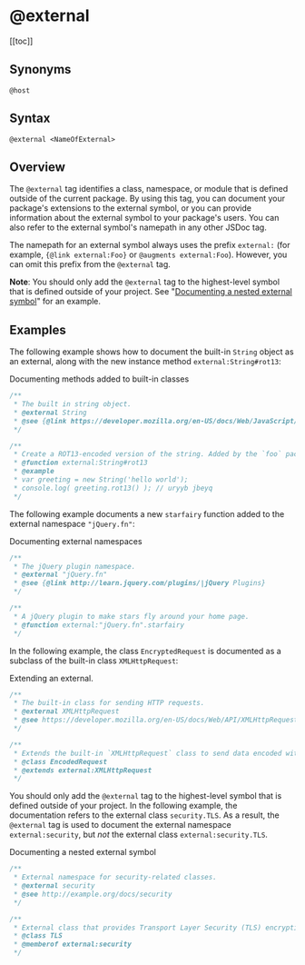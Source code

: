 # @external

[[toc]]

## Synonyms

`@host`

## Syntax

`@external <NameOfExternal>`

## Overview

The `@external` tag identifies a class, namespace, or module that is defined outside of the current package. By using this tag, you can document your package's extensions to the external symbol, or you can provide information about the external symbol to your package's users. You can also refer to the external symbol's namepath in any other JSDoc tag.

The namepath for an external symbol always uses the prefix `external:` (for example, `{@link external:Foo}` or `@augments external:Foo`). However, you can omit this prefix from the `@external` tag.

**Note**: You should only add the `@external` tag to the highest-level symbol that is defined outside of your project. See "[Documenting a nested external symbol](#nested-external-symbol)" for an example.

## Examples

The following example shows how to document the built-in `String` object as an external, along with the new instance method `external:String#rot13`:

Documenting methods added to built-in classes

```js
/**
 * The built in string object.
 * @external String
 * @see {@link https://developer.mozilla.org/en-US/docs/Web/JavaScript/Reference/Global_Objects/String|String}
 */

/**
 * Create a ROT13-encoded version of the string. Added by the `foo` package.
 * @function external:String#rot13
 * @example
 * var greeting = new String('hello world');
 * console.log( greeting.rot13() ); // uryyb jbeyq
 */
```

The following example documents a new `starfairy` function added to the external namespace `"jQuery.fn"`:

Documenting external namespaces

```js
/**
 * The jQuery plugin namespace.
 * @external "jQuery.fn"
 * @see {@link http://learn.jquery.com/plugins/|jQuery Plugins}
 */

/**
 * A jQuery plugin to make stars fly around your home page.
 * @function external:"jQuery.fn".starfairy
 */
```

In the following example, the class `EncryptedRequest` is documented as a subclass of the built-in class `XMLHttpRequest`:

Extending an external.

```js
/**
 * The built-in class for sending HTTP requests.
 * @external XMLHttpRequest
 * @see https://developer.mozilla.org/en-US/docs/Web/API/XMLHttpRequest
 */

/**
 * Extends the built-in `XMLHttpRequest` class to send data encoded with a secret key.
 * @class EncodedRequest
 * @extends external:XMLHttpRequest
 */
```

You should only add the `@external` tag to the highest-level symbol that is defined outside of your project. In the following example, the documentation refers to the external class `security.TLS`. As a result, the `@external` tag is used to document the external namespace `external:security`, but _not_ the external class `external:security.TLS`.

Documenting a nested external symbol

```js
/**
 * External namespace for security-related classes.
 * @external security
 * @see http://example.org/docs/security
 */

/**
 * External class that provides Transport Layer Security (TLS) encryption.
 * @class TLS
 * @memberof external:security
 */
```
